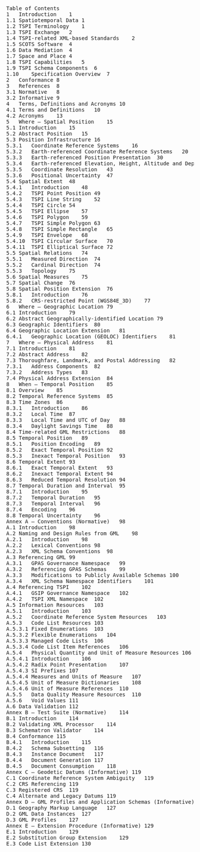 <pre>
Table of Contents
1	Introduction	1
1.1	Spatiotemporal Data	1
1.2	TSPI Terminology	1
1.3	TSPI Exchange	2
1.4	TSPI-related XML-based Standards	2
1.5	SCOTS Software	4
1.6	Data Mediation	4
1.7	Space and Place	4
1.8	TSPI Capabilities	5
1.9	TSPI Schema Components	6
1.10	Specification Overview	7
2	Conformance	8
3	References	8
3.1	Normative	8
3.2	Informative	9
4	Terms, Definitions and Acronyms	10
4.1	Terms and Definitions	10
4.2	Acronyms	13
5	Where – Spatial Position	15
5.1	Introduction	15
5.2	Abstract Position	15
5.3	Position Infrastructure	16
5.3.1	Coordinate Reference Systems	16
5.3.2	Earth-referenced Coordinate Reference Systems	20
5.3.3	Earth-referenced Position Presentation	30
5.3.4	Earth-referenced Elevation, Height, Altitude and Depth	42
5.3.5	Coordinate Resolution	43
5.3.6	Positional Uncertainty	47
5.4	Spatial Extent	48
5.4.1	Introduction	48
5.4.2	TSPI Point Position	49
5.4.3	TSPI Line String	52
5.4.4	TSPI Circle	54
5.4.5	TSPI Ellipse	57
5.4.6	TSPI Polygon	59
5.4.7	TSPI Simple Polygon	63
5.4.8	TSPI Simple Rectangle	65
5.4.9	TSPI Envelope	68
5.4.10	TSPI Circular Surface	70
5.4.11	TSPI Elliptical Surface	72
5.5	Spatial Relations	74
5.5.1	Measured Direction	74
5.5.2	Cardinal Direction	74
5.5.3	Topology	75
5.6	Spatial Measures	75
5.7	Spatial Change	76
5.8	Spatial Position Extension	76
5.8.1	Introduction	76
5.8.2	CRS-restricted Point (WGS84E_3D)	77
6	Where – Geographic Location	79
6.1	Introduction	79
6.2	Abstract Geographically-identified Location	79
6.3	Geographic Identifiers	80
6.4	Geographic Location Extension	81
6.4.1	Geographic Location (GEOLOC) Identifiers	81
7	Where – Physical Address	81
7.1	Introduction	81
7.2	Abstract Address	82
7.3	Thoroughfare, Landmark, and Postal Addressing	82
7.3.1	Address Components	82
7.3.2	Address Types	83
7.4	Physical Address Extension	84
8	When – Temporal Position	85
8.1	Overview	85
8.2	Temporal Reference Systems	85
8.3	Time Zones	86
8.3.1	Introduction	86
8.3.2	Local Time	87
8.3.3	Local Time and UTC of Day	88
8.3.4	Daylight Savings Time	88
8.4	Time-related GML Restrictions	88
8.5	Temporal Position	89
8.5.1	Position Encoding	89
8.5.2	Exact Temporal Position	92
8.5.3	Inexact Temporal Position	93
8.6	Temporal Extent	93
8.6.1	Exact Temporal Extent	93
8.6.2	Inexact Temporal Extent	94
8.6.3	Reduced Temporal Resolution	94
8.7	Temporal Duration and Interval	95
8.7.1	Introduction	95
8.7.2	Temporal Duration	95
8.7.3	Temporal Interval	96
8.7.4	Encoding	96
8.8	Temporal Uncertainty	96
Annex A – Conventions (Normative)	98
A.1	Introduction	98
A.2	Naming and Design Rules from GML	98
A.2.1	Introduction	98
A.2.2	Lexical Conventions	98
A.2.3	XML Schema Conventions	98
A.3	Referencing GML	99
A.3.1	GPAS Governance Namespace	99
A.3.2	Referencing GPAS Schemas	99
A.3.3	Modifications to Publicly Available Schemas	100
A.3.4	XML Schema Namespace Identifiers	101
A.4	Referencing TSPI	102
A.4.1	GSIP Governance Namespace	102
A.4.2	TSPI XML Namespace	102
A.5	Information Resources	103
A.5.1	Introduction	103
A.5.2	Coordinate Reference System Resources	103
A.5.3	Code List Resources	103
A.5.3.1	Fixed Enumerations	103
A.5.3.2	Flexible Enumerations	104
A.5.3.3	Managed Code Lists	106
A.5.3.4	Code List Item References	106
A.5.4	Physical Quantity and Unit of Measure Resources	106
A.5.4.1	Introduction	106
A.5.4.2	Radix Point Presentation	107
A.5.4.3	SI Prefixes	107
A.5.4.4	Measures and Units of Measure	107
A.5.4.5	Unit of Measure Dictionaries	108
A.5.4.6	Unit of Measure References	110
A.5.5	Data Quality Measure Resources	110
A.5.6	Void Values	111
A.6	Data Validation	112
Annex B – Test Suite (Normative)	114
B.1	Introduction	114
B.2	Validating XML Processor	114
B.3	Schematron Validator	114
B.4	Conformance	115
B.4.1	Introduction	115
B.4.2	Schema Subsetting	116
B.4.3	Instance Document	117
B.4.4	Document Generation	117
B.4.5	Document Consumption	118
Annex C – Geodetic Datums (Informative)	119
C.1	Coordinate Reference System Ambiguity	119
C.2	CRS Referencing	119
C.3	Registered CRS	119
C.4	Alternate and Legacy Datums	119
Annex D – GML Profiles and Application Schemas (Informative)	127
D.1	Geography Markup Language	127
D.2	GML Data Instances	127
D.3	GML Profiles	127
Annex E – Extension Procedure (Informative)	129
E.1	Introduction	129
E.2	Substitution Group Extension	129
E.3	Code List Extension	130
</pre>

